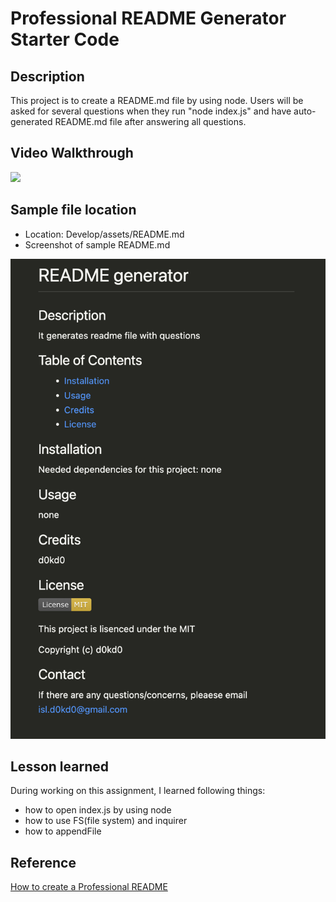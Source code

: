 # Professional README Generator Starter Code

## Description
This project is to create a README.md file by using node. Users will be asked for several questions when they run "node index.js" and have auto-generated README.md file after answering all questions.

## Video Walkthrough
<img src="./Develop/assets/walkthrough.gif">

## Sample file location
* Location: Develop/assets/README.md
* Screenshot of sample README.md
<img src="./Develop/assets/sample.png">

## Lesson learned
During working on this assignment, I learned following things:
* how to open index.js by using node
* how to use FS(file system) and inquirer
* how to appendFile

## Reference
[How to create a Professional README](https://coding-boot-camp.github.io/full-stack/github/professional-readme-guide)


